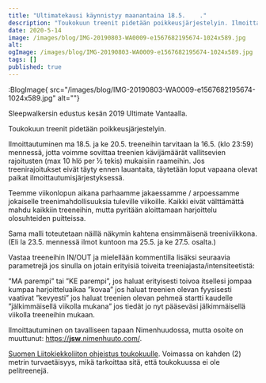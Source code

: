 ```yaml
---
title: "Ultimatekausi käynnistyy maanantaina 18.5.    ."
description: "Toukokuun treenit pidetään poikkeusjärjestelyin. Ilmoittautuminen ma 18.5. ja ke 20.5. treeneihin tarvitaan la 16.5. (klo 23:59) mennessä, jotta voimme sovittaa treenien kävijämäärät vallitsevien rajoitusten (max 10 hlö per ½ tekis) mukaisiin raameihin. Jos treenirajoitukset eivät täyty ennen lauantaita, täytetään loput vapaana olevat paikat ilmoittautumisjärjestyksessä. Teemme viikonlopun aikana parhaamme jakaessamme / arpoessamme jokaiselle treenimahdollisuuksia tuleville viikoille."
date: 2020-5-14
image: /images/blog/IMG-20190803-WA0009-e1567682195674-1024x589.jpg
alt:
ogImage: /images/blog/IMG-20190803-WA0009-e1567682195674-1024x589.jpg
tags: []
published: true
---
```

:BlogImage{ src="/images/blog/IMG-20190803-WA0009-e1567682195674-1024x589.jpg" alt=""}

Sleepwalkersin edustus kesän 2019 Ultimate Vantaalla.

Toukokuun treenit pidetään poikkeusjärjestelyin.

Ilmoittautuminen ma 18.5. ja ke 20.5. treeneihin tarvitaan la 16.5. (klo 23:59) mennessä, jotta voimme sovittaa treenien kävijämäärät vallitsevien rajoitusten (max 10 hlö per ½ tekis) mukaisiin raameihin. Jos treenirajoitukset eivät täyty ennen lauantaita, täytetään loput vapaana olevat paikat ilmoittautumisjärjestyksessä.

Teemme viikonlopun aikana parhaamme jakaessamme / arpoessamme jokaiselle treenimahdollisuuksia tuleville viikoille. Kaikki eivät välttämättä mahdu kaikkiin treeneihin, mutta pyritään aloittamaan harjoittelu olosuhteiden puitteissa.

Sama malli toteutetaan näillä näkymin kahtena ensimmäisenä treeniviikkona. (Eli la 23.5. mennessä ilmot kuntoon ma 25.5. ja ke 27.5. osalta.)

Vastaa treeneihin IN/OUT ja mielellään kommentilla lisäksi seuraavia parametrejä jos sinulla on jotain erityisiä toiveita treeniajasta/intensiteetistä:

”MA parempi” tai ”KE parempi”, jos haluat erityisesti toivoa itsellesi jompaa kumpaa harjoitteluaikaa
”kovaa” jos haluat treenien olevan fyysisesti vaativat
”kevyesti” jos haluat treenien olevan pehmeä startti kaudelle
”jälkimmäisellä viikolla mukana” jos tiedät jo nyt pääseväsi jälkimmäisellä viikolla treeneihin mukaan.

Ilmoittautuminen on tavalliseen tapaan Nimenhuudossa, mutta osoite on muuttunut: [https://**jsw**.nimenhuuto.com/](https://l.facebook.com/l.php?u=https%3A%2F%2Fjsw.nimenhuuto.com%2F%3Ffbclid%3DIwAR0zfxMpcclE7kw2ZAE8VkJB96FhiAJw8RqAlY49XMIm30Nf1iMGfAlcfDQ&h=AT2hBUKDlJRmA_pmkQfXA7QhshMI2JuEn1jbLChbbLtmgH5oeHj1cH2ogIClIPubn6uWafFneZ11rYSR75yTz3XFlheb_p3F3k5Cq9jPaoQ3umcJkiDfkqkLLSSqhQuL4C1Q&__tn__=-UK-R&c[0]=AT1IQFbQxMy4h1qn5br7eAiXK2Zvb73hNgH-JxH6Cutw2_mt5F07KqCOYfMM9LhEMlthOHPRXfQ65Wl7-wtn3coNoIzTcoJxRrgyj_j-AwEcUNWv5jWwWiPmcOJ46JXb39fjv-RvT0_6QaAI0RblxAXFS3wx_DzYofJcyH-k4PIp).

[Suomen Liitokiekkoliiton ohjeistus toukokuulle](https://ultimate.fi/2020/05/liitokiekkoliitton-ohjeistus-seuroille-harjoitusten-jarjestamiseen-14-5-31-5/). Voimassa on kahden (2) metrin turvaetäisyys, mikä tarkoittaa sitä, että toukokuussa ei ole pelitreenejä.
